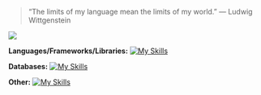 > “The limits of my language mean the limits of my world.” — Ludwig Wittgenstein

![](https://www.codewars.com/users/egor7orlov/badges/small)

**Languages/Frameworks/Libraries:** [![My Skills](https://skillicons.dev/icons?i=js,ts,nodejs,nestjs)](https://skillicons.dev)


**Databases:** [![My Skills](https://skillicons.dev/icons?i=mongodb,mysql,postgres)](https://skillicons.dev)


**Other:** [![My Skills](https://skillicons.dev/icons?i=docker,linux)](https://skillicons.dev)
